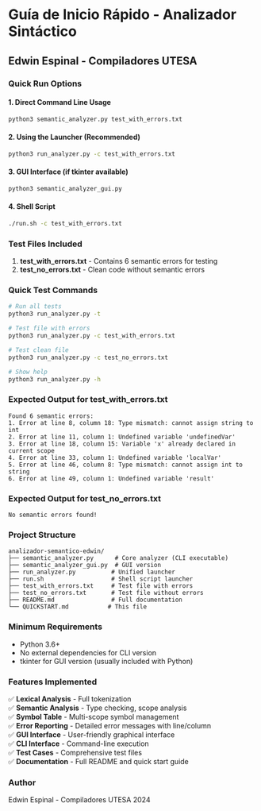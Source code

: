 # Guía de Inicio Rápido - Analizador Sintáctico

## Edwin Espinal - Compiladores UTESA

### Quick Run Options

#### 1. Direct Command Line Usage
```bash
python3 semantic_analyzer.py test_with_errors.txt
```

#### 2. Using the Launcher (Recommended)
```bash
python3 run_analyzer.py -c test_with_errors.txt
```

#### 3. GUI Interface (if tkinter available)
```bash
python3 semantic_analyzer_gui.py
```

#### 4. Shell Script
```bash
./run.sh -c test_with_errors.txt
```

### Test Files Included

1. **test_with_errors.txt** - Contains 6 semantic errors for testing
2. **test_no_errors.txt** - Clean code without semantic errors

### Quick Test Commands

```bash
# Run all tests
python3 run_analyzer.py -t

# Test file with errors
python3 run_analyzer.py -c test_with_errors.txt

# Test clean file
python3 run_analyzer.py -c test_no_errors.txt

# Show help
python3 run_analyzer.py -h
```

### Expected Output for test_with_errors.txt

```
Found 6 semantic errors:
1. Error at line 8, column 18: Type mismatch: cannot assign string to int
2. Error at line 11, column 1: Undefined variable 'undefinedVar'
3. Error at line 18, column 15: Variable 'x' already declared in current scope
4. Error at line 33, column 1: Undefined variable 'localVar'
5. Error at line 46, column 8: Type mismatch: cannot assign int to string
6. Error at line 49, column 1: Undefined variable 'result'
```

### Expected Output for test_no_errors.txt

```
No semantic errors found!
```

### Project Structure

```
analizador-semantico-edwin/
├── semantic_analyzer.py      # Core analyzer (CLI executable)
├── semantic_analyzer_gui.py  # GUI version
├── run_analyzer.py          # Unified launcher
├── run.sh                   # Shell script launcher
├── test_with_errors.txt     # Test file with errors
├── test_no_errors.txt       # Test file without errors
├── README.md                # Full documentation
└── QUICKSTART.md           # This file
```

### Minimum Requirements

- Python 3.6+
- No external dependencies for CLI version
- tkinter for GUI version (usually included with Python)

### Features Implemented

✅ **Lexical Analysis** - Full tokenization  
✅ **Semantic Analysis** - Type checking, scope analysis  
✅ **Symbol Table** - Multi-scope symbol management  
✅ **Error Reporting** - Detailed error messages with line/column  
✅ **GUI Interface** - User-friendly graphical interface  
✅ **CLI Interface** - Command-line execution  
✅ **Test Cases** - Comprehensive test files  
✅ **Documentation** - Full README and quick start guide  

### Author
Edwin Espinal - Compiladores UTESA 2024
